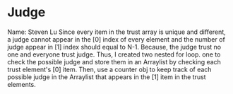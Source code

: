 # Judge
Name: Steven Lu
Since every item in the trust array is unique and different, a judge cannot appear in the [0] index of every element and the number of judge appear in [1] index should equal to N-1. Because, the judge trust no one and everyone trust judge. Thus, I created two nested for loop. one to check the possible judge and store them in an Arraylist by checking each trust element's [0] item. Then, use a counter obj to keep track of each possible judge in the Arraylist that appears in the [1] item in the trust elements. 
